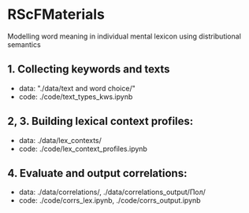 # RScFMaterials
Modelling word meaning in individual mental lexicon using distributional semantics

## 1. Collecting keywords and texts
- data: "./data/text and word choice/"
- code: ./code/text_types_kws.ipynb

## 2, 3. Building lexical context profiles:
- data: ./data/lex_contexts/
- code: ./code/lex_context_profiles.ipynb

## 4. Evaluate and output correlations:
- data: ./data/correlations/, ./data/correlations_output/Пол/
- code: ./code/corrs_lex.ipynb, ./code/corrs_output.ipynb

